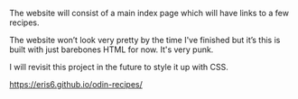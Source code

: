 The website will consist of a main index page which will have links to a few recipes. 

The website won’t look very pretty by the time I've finished but it’s this is built with just barebones HTML for now. It's very punk.

 I will revisit this project in the future to style it up with CSS.

 https://eris6.github.io/odin-recipes/
 

